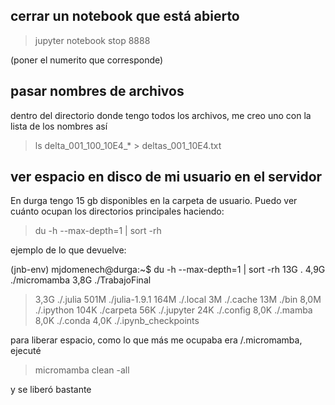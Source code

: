 ## cerrar un notebook que está abierto

> jupyter notebook stop 8888

(poner el numerito que corresponde)

## pasar nombres de archivos

dentro del directorio donde tengo todos los archivos, me creo uno con la lista de los nombres así

> ls delta_001_100_10E4_* > deltas_001_10E4.txt

## ver espacio en disco de mi usuario en el servidor

En durga tengo 15 gb disponibles en la carpeta de usuario. Puedo ver cuánto ocupan los directorios principales haciendo:

> du -h --max-depth=1 | sort -rh

ejemplo de lo que devuelve:

(jnb-env) mjdomenech@durga:~$ du -h --max-depth=1 | sort -rh
13G     .
4,9G    ./micromamba
3,8G    ./TrabajoFinal
> 3,3G    ./.julia
> 501M    ./julia-1.9.1
> 164M    ./.local
> 3M     ./.cache
> 13M     ./bin
> 8,0M    ./.ipython
> 104K    ./carpeta
> 56K     ./.jupyter
> 24K     ./.config
> 8,0K    ./.mamba
> 8,0K    ./.conda
> 4,0K    ./.ipynb_checkpoints


para liberar espacio, como lo que más me ocupaba era /.micromamba, ejecuté

> micromamba clean -all

y se liberó bastante
